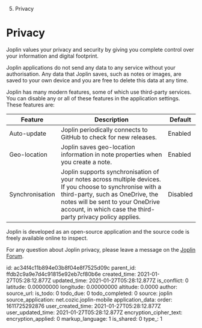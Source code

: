 5. Privacy

# Privacy

Joplin values your privacy and security by giving you complete control over your information and digital footprint.

Joplin applications do not send any data to any service without your authorisation. Any data that Joplin saves, such as notes or images, are saved to your own device and you are free to delete this data at any time.

Joplin has many modern features, some of which use third-party services. You can disable any or all of these features in the application settings. These features are:

|Feature | Description | Default|
|--------|-------------|--------|
|Auto-update|Joplin periodically connects to GitHub to check for new releases.|Enabled|
|Geo-location|Joplin saves geo-location information in note properties when you create a note.|Enabled|
|Synchronisation|Joplin supports synchronisation of your notes across multiple devices. If you choose to synchronise with a third-party, such as OneDrive, the notes will be sent to your OneDrive account, in which case the third-party privacy policy applies.|Disabled|

Joplin is developed as an open-source application and the source code is freely available online to inspect.

For any question about Joplin privacy, please leave a message on the [Joplin Forum](https://discourse.joplinapp.org/).


id: ac34f4c11b894e03b8f04e8f7525d09c
parent_id: ffdb2c9a9e7d4c91815e92eb7cf80b6e
created_time: 2021-01-27T05:28:12.877Z
updated_time: 2021-01-27T05:28:12.877Z
is_conflict: 0
latitude: 0.00000000
longitude: 0.00000000
altitude: 0.0000
author: 
source_url: 
is_todo: 0
todo_due: 0
todo_completed: 0
source: joplin
source_application: net.cozic.joplin-mobile
application_data: 
order: 1611725292876
user_created_time: 2021-01-27T05:28:12.877Z
user_updated_time: 2021-01-27T05:28:12.877Z
encryption_cipher_text: 
encryption_applied: 0
markup_language: 1
is_shared: 0
type_: 1